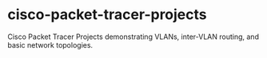 # cisco-packet-tracer-projects
Cisco Packet Tracer Projects demonstrating VLANs, inter-VLAN routing, and basic network topologies.
